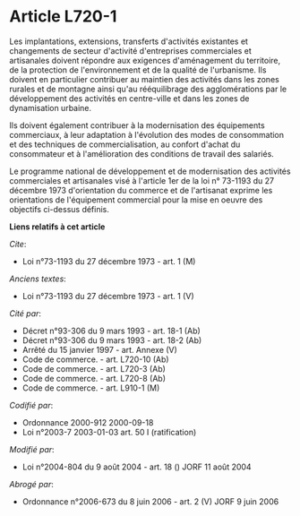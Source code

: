 # Article L720-1

Les implantations, extensions, transferts d'activités existantes et changements de secteur d'activité d'entreprises
commerciales et artisanales doivent répondre aux exigences d'aménagement du territoire, de la protection de l'environnement
et de la qualité de l'urbanisme. Ils doivent en particulier contribuer au maintien des activités dans les zones rurales et de
montagne ainsi qu'au rééquilibrage des agglomérations par le développement des activités en centre-ville et dans les zones de
dynamisation urbaine.

Ils doivent également contribuer à la modernisation des équipements commerciaux, à leur adaptation à l'évolution des modes de
consommation et des techniques de commercialisation, au confort d'achat du consommateur et à l'amélioration des conditions de
travail des salariés.

Le programme national de développement et de modernisation des activités commerciales et artisanales visé à l'article 1er de
la loi n° 73-1193 du 27 décembre 1973 d'orientation du commerce et de l'artisanat exprime les orientations de l'équipement
commercial pour la mise en oeuvre des objectifs ci-dessus définis.

**Liens relatifs à cet article**

_Cite_:

  - Loi n°73-1193 du 27 décembre 1973 - art. 1 (M)

_Anciens textes_:

  - Loi n°73-1193 du 27 décembre 1973 - art. 1 (V)

_Cité par_:

  - Décret n°93-306 du 9 mars 1993 - art. 18-1 (Ab)
  - Décret n°93-306 du 9 mars 1993 - art. 18-2 (Ab)
  - Arrêté du 15 janvier 1997 - art. Annexe (V)
  - Code de commerce. - art. L720-10 (Ab)
  - Code de commerce. - art. L720-3 (Ab)
  - Code de commerce. - art. L720-8 (Ab)
  - Code de commerce. - art. L910-1 (M)

_Codifié par_:

  - Ordonnance 2000-912 2000-09-18
  - Loi n°2003-7 2003-01-03 art. 50 I (ratification)

_Modifié par_:

  - Loi n°2004-804 du 9 août 2004 - art. 18 () JORF 11 août 2004

_Abrogé par_:

  - Ordonnance n°2006-673 du 8 juin 2006 - art. 2 (V) JORF 9 juin 2006
